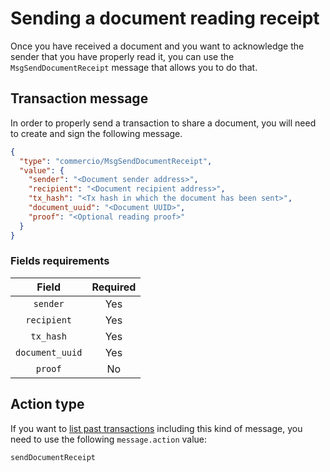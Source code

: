 # Sending a document reading receipt
Once you have received a document and you want to acknowledge the sender that you have properly read it, you can use 
the `MsgSendDocumentReceipt` message that allows you to do that. 

## Transaction message
In order to properly send a transaction to share a document, you will need to create and sign the
following message.

```json
{
  "type": "commercio/MsgSendDocumentReceipt",
  "value": {
    "sender": "<Document sender address>",
    "recipient": "<Document recipient address>",
    "tx_hash": "<Tx hash in which the document has been sent>",
    "document_uuid": "<Document UUID>",
    "proof": "<Optional reading proof>"
  }
}
```

### Fields requirements
| Field | Required | 
| :---: | :------: | 
| `sender` | Yes | 
| `recipient` | Yes | 
| `tx_hash` | Yes | 
| `document_uuid` | Yes |
| `proof` | No | 

## Action type
If you want to [list past transactions](../../../developers/listing-transactions.md) including this kind of message,
you need to use the following `message.action` value: 

```
sendDocumentReceipt
```
